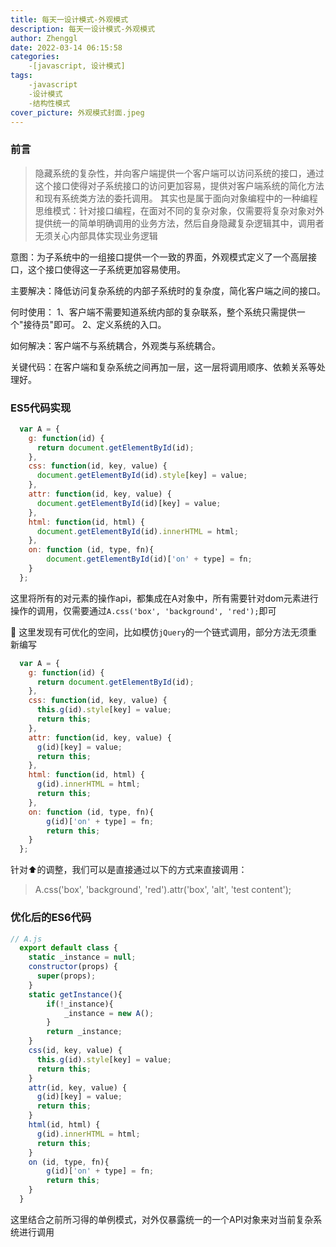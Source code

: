 ```yaml
---
title: 每天一设计模式-外观模式
description: 每天一设计模式-外观模式
author: Zhenggl
date: 2022-03-14 06:15:58
categories:
    -[javascript, 设计模式]
tags:
    -javascript
    -设计模式
    -结构性模式
cover_picture: 外观模式封面.jpeg
---
```


### 前言
> 隐藏系统的复杂性，并向客户端提供一个客户端可以访问系统的接口，通过这个接口使得对子系统接口的访问更加容易，提供对客户端系统的简化方法和现有系统类方法的委托调用。
> 其实也是属于面向对象编程中的一种编程思维模式：针对接口编程，在面对不同的复杂对象，仅需要将复杂对象对外提供统一的简单明确调用的业务方法，然后自身隐藏复杂逻辑其中，调用者无须关心内部具体实现业务逻辑

意图：为子系统中的一组接口提供一个一致的界面，外观模式定义了一个高层接口，这个接口使得这一子系统更加容易使用。

主要解决：降低访问复杂系统的内部子系统时的复杂度，简化客户端之间的接口。

何时使用： 1、客户端不需要知道系统内部的复杂联系，整个系统只需提供一个"接待员"即可。 2、定义系统的入口。

如何解决：客户端不与系统耦合，外观类与系统耦合。

关键代码：在客户端和复杂系统之间再加一层，这一层将调用顺序、依赖关系等处理好。

### ES5代码实现
```javascript
  var A = {
	g: function(id) {
	  return document.getElementById(id);
	},
	css: function(id, key, value) {
	  document.getElementById(id).style[key] = value;
	},
	attr: function(id, key, value) {
	  document.getElementById(id)[key] = value;
	},
	html: function(id, html) {
	  document.getElementById(id).innerHTML = html;
	},
	on: function (id, type, fn){
		document.getElementById(id)['on' + type] = fn;
	}
  };
```
这里将所有的对元素的操作api，都集成在A对象中，所有需要针对dom元素进行操作的调用，仅需要通过`A.css('box', 'background', 'red');`即可

🤔 这里发现有可优化的空间，比如模仿`jQuery`的一个链式调用，部分方法无须重新编写
```javascript
  var A = {
	g: function(id) {
	  return document.getElementById(id);
	},
	css: function(id, key, value) {
	  this.g(id).style[key] = value;
	  return this;
	},
	attr: function(id, key, value) {
	  g(id)[key] = value;
	  return this;
	},
	html: function(id, html) {
	  g(id).innerHTML = html;
	  return this;
	},
	on: function (id, type, fn){
		g(id)['on' + type] = fn;
		return this;
	}
  };
```
针对⬆️的调整，我们可以是直接通过以下的方式来直接调用：
> A.css('box', 'background', 'red').attr('box', 'alt', 'test content');

### 优化后的ES6代码
```javascript
// A.js
  export default class {
	static _instance = null;
	constructor(props) {
	  super(props);
	}
	static getInstance(){
		if(!_instance){
			_instance = new A();
		}
		return _instance;
	}
	css(id, key, value) {
	  this.g(id).style[key] = value;
	  return this;
	}
	attr(id, key, value) {
	  g(id)[key] = value;
	  return this;
	}
	html(id, html) {
	  g(id).innerHTML = html;
	  return this;
	}
	on (id, type, fn){
		g(id)['on' + type] = fn;
		return this;
	}
  }
```
这里结合之前所习得的单例模式，对外仅暴露统一的一个API对象来对当前复杂系统进行调用
